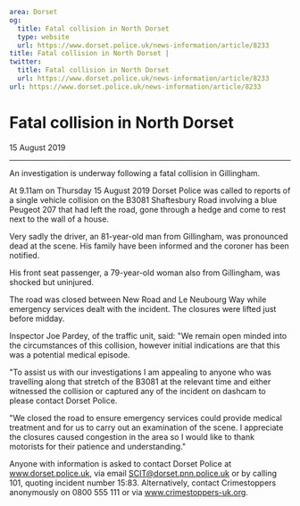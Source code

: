 ```yaml
area: Dorset
og:
  title: Fatal collision in North Dorset
  type: website
  url: https://www.dorset.police.uk/news-information/article/8233
title: Fatal collision in North Dorset |
twitter:
  title: Fatal collision in North Dorset
  url: https://www.dorset.police.uk/news-information/article/8233
url: https://www.dorset.police.uk/news-information/article/8233
```

# Fatal collision in North Dorset

15 August 2019

* * *

An investigation is underway following a fatal collision in Gillingham.

At 9.11am on Thursday 15 August 2019 Dorset Police was called to reports of a single vehicle collision on the B3081 Shaftesbury Road involving a blue Peugeot 207 that had left the road, gone through a hedge and come to rest next to the wall of a house.

Very sadly the driver, an 81-year-old man from Gillingham, was pronounced dead at the scene. His family have been informed and the coroner has been notified.

His front seat passenger, a 79-year-old woman also from Gillingham, was shocked but uninjured.

The road was closed between New Road and Le Neubourg Way while emergency services dealt with the incident. The closures were lifted just before midday.

Inspector Joe Pardey, of the traffic unit, said: "We remain open minded into the circumstances of this collision, however initial indications are that this was a potential medical episode.

"To assist us with our investigations I am appealing to anyone who was travelling along that stretch of the B3081 at the relevant time and either witnessed the collision or captured any of the incident on dashcam to please contact Dorset Police.

"We closed the road to ensure emergency services could provide medical treatment and for us to carry out an examination of the scene. I appreciate the closures caused congestion in the area so I would like to thank motorists for their patience and understanding."

Anyone with information is asked to contact Dorset Police at www.dorset.police.uk, via email SCIT@dorset.pnn.police.uk or by calling 101, quoting incident number 15:83. Alternatively, contact Crimestoppers anonymously on 0800 555 111 or via www.crimestoppers-uk.org.

